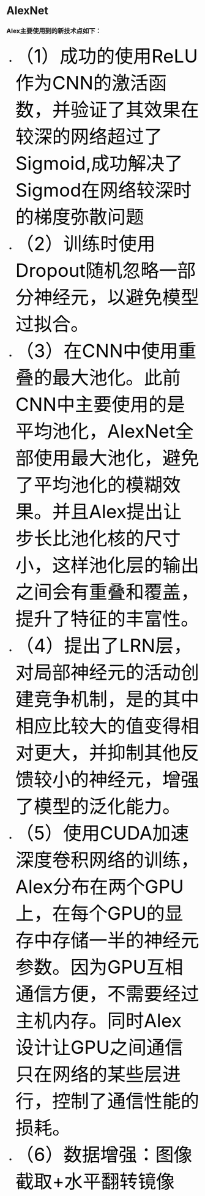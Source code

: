 # AlexNet
### Alex主要使用到的新技术点如下：
   *  <font size="16" color="black" >（1）成功的使用ReLU作为CNN的激活函数，并验证了其效果在较深的网络超过了Sigmoid,成功解决了Sigmod在网络较深时的梯度弥散问题</font>
   *  <font size="16" color="black">（2）训练时使用Dropout随机忽略一部分神经元，以避免模型过拟合。</font>
   *   <font size="16"  color="black">（3）在CNN中使用重叠的最大池化。此前CNN中主要使用的是平均池化，AlexNet全部使用最大池化，避免了平均池化的模糊效果。并且Alex提出让步长比池化核的尺寸小，这样池化层的输出之间会有重叠和覆盖，提升了特征的丰富性。</font>
   *   <font size="16"  color="black">（4）提出了LRN层，对局部神经元的活动创建竞争机制，是的其中相应比较大的值变得相对更大，并抑制其他反馈较小的神经元，增强了模型的泛化能力。</font>
   * <font size="16"  color="black">（5）使用CUDA加速深度卷积网络的训练，Alex分布在两个GPU上，在每个GPU的显存中存储一半的神经元参数。因为GPU互相通信方便，不需要经过主机内存。同时Alex设计让GPU之间通信只在网络的某些层进行，控制了通信性能的损耗。</font>
   * <font size="17"  color="black">（6）数据增强：图像截取+水平翻转镜像</font>

